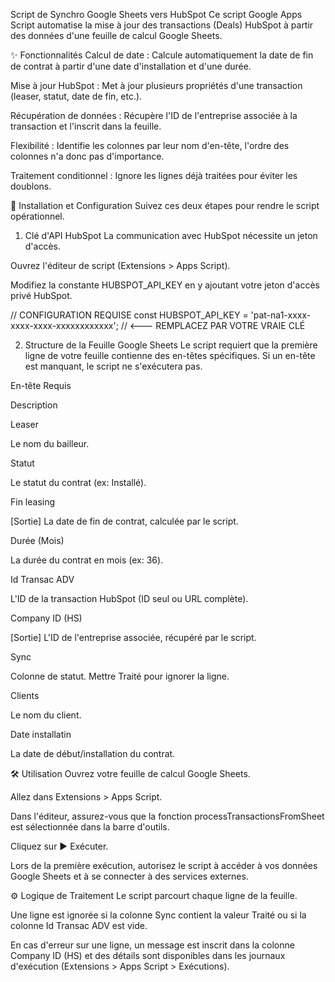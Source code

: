 Script de Synchro Google Sheets vers HubSpot
Ce script Google Apps Script automatise la mise à jour des transactions (Deals) HubSpot à partir des données d'une feuille de calcul Google Sheets.

✨ Fonctionnalités
Calcul de date : Calcule automatiquement la date de fin de contrat à partir d'une date d'installation et d'une durée.

Mise à jour HubSpot : Met à jour plusieurs propriétés d'une transaction (leaser, statut, date de fin, etc.).

Récupération de données : Récupère l'ID de l'entreprise associée à la transaction et l'inscrit dans la feuille.

Flexibilité : Identifie les colonnes par leur nom d'en-tête, l'ordre des colonnes n'a donc pas d'importance.

Traitement conditionnel : Ignore les lignes déjà traitées pour éviter les doublons.

🚀 Installation et Configuration
Suivez ces deux étapes pour rendre le script opérationnel.

1. Clé d'API HubSpot
La communication avec HubSpot nécessite un jeton d'accès.

Ouvrez l'éditeur de script (Extensions > Apps Script).

Modifiez la constante HUBSPOT_API_KEY en y ajoutant votre jeton d'accès privé HubSpot.

// CONFIGURATION REQUISE
const HUBSPOT_API_KEY = 'pat-na1-xxxx-xxxx-xxxx-xxxxxxxxxxxx'; // <--- REMPLACEZ PAR VOTRE VRAIE CLÉ

2. Structure de la Feuille Google Sheets
Le script requiert que la première ligne de votre feuille contienne des en-têtes spécifiques. Si un en-tête est manquant, le script ne s'exécutera pas.

En-tête Requis

Description

Leaser

Le nom du bailleur.

Statut

Le statut du contrat (ex: Installé).

Fin leasing

[Sortie] La date de fin de contrat, calculée par le script.

Durée (Mois)

La durée du contrat en mois (ex: 36).

Id Transac ADV

L'ID de la transaction HubSpot (ID seul ou URL complète).

Company ID (HS)

[Sortie] L'ID de l'entreprise associée, récupéré par le script.

Sync

Colonne de statut. Mettre Traité pour ignorer la ligne.

Clients

Le nom du client.

Date installatin

La date de début/installation du contrat.

🛠️ Utilisation
Ouvrez votre feuille de calcul Google Sheets.

Allez dans Extensions > Apps Script.

Dans l'éditeur, assurez-vous que la fonction processTransactionsFromSheet est sélectionnée dans la barre d'outils.

Cliquez sur ▶ Exécuter.

Lors de la première exécution, autorisez le script à accéder à vos données Google Sheets et à se connecter à des services externes.

⚙️ Logique de Traitement
Le script parcourt chaque ligne de la feuille.

Une ligne est ignorée si la colonne Sync contient la valeur Traité ou si la colonne Id Transac ADV est vide.

En cas d'erreur sur une ligne, un message est inscrit dans la colonne Company ID (HS) et des détails sont disponibles dans les journaux d'exécution (Extensions > Apps Script > Exécutions).
